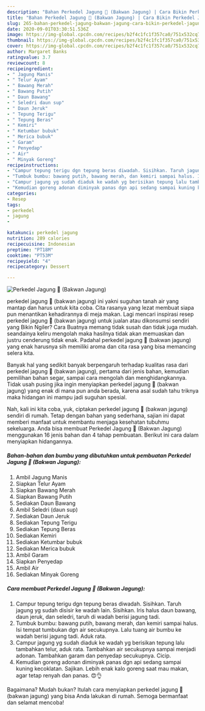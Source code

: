 ```yaml
---
description: "Bahan Perkedel Jagung 🌽 (Bakwan Jagung) | Cara Bikin Perkedel Jagung 🌽 (Bakwan Jagung) Yang Paling Enak"
title: "Bahan Perkedel Jagung 🌽 (Bakwan Jagung) | Cara Bikin Perkedel Jagung 🌽 (Bakwan Jagung) Yang Paling Enak"
slug: 265-bahan-perkedel-jagung-bakwan-jagung-cara-bikin-perkedel-jagung-bakwan-jagung-yang-paling-enak
date: 2020-09-01T03:30:51.536Z
image: https://img-global.cpcdn.com/recipes/b2f4c1fc1f357ca0/751x532cq70/perkedel-jagung-🌽-bakwan-jagung-foto-resep-utama.jpg
thumbnail: https://img-global.cpcdn.com/recipes/b2f4c1fc1f357ca0/751x532cq70/perkedel-jagung-🌽-bakwan-jagung-foto-resep-utama.jpg
cover: https://img-global.cpcdn.com/recipes/b2f4c1fc1f357ca0/751x532cq70/perkedel-jagung-🌽-bakwan-jagung-foto-resep-utama.jpg
author: Margaret Banks
ratingvalue: 3.7
reviewcount: 8
recipeingredient:
- " Jagung Manis"
- " Telur Ayam"
- " Bawang Merah"
- " Bawang Putih"
- " Daun Bawang"
- " Seledri daun sup"
- " Daun Jeruk"
- " Tepung Terigu"
- " Tepung Beras"
- " Kemiri"
- " Ketumbar bubuk"
- " Merica bubuk"
- " Garam"
- " Penyedap"
- " Air"
- " Minyak Goreng"
recipeinstructions:
- "Campur tepung terigu dgn tepung beras diwadah. Sisihkan. Taruh jagung yg sudah disisir ke wadah lain. Sisihkan. Iris halus daun bawang, daun jeruk, dan seledri, taruh di wadah berisi jagung tadi."
- "Tumbuk bumbu: bawang putih, bawang merah, dan kemiri sampai halus. Isi tempat tumbukan dgn air secukupnya. Lalu tuang air bumbu ke wadah berisi jagung tadi. Aduk rata."
- "Campur jagung yg sudah diaduk ke wadah yg berisikan tepung lalu tambahkan telur, aduk rata. Tambahkan air secukupnya sampai menjadi adonan. Tambahkan garam dan penyedap secukupnya. Cicip."
- "Kemudian goreng adonan diminyak panas dgn api sedang sampai kuning kecoklatan. Sajikan. Lebih enak kalo goreng saat mau makan, agar tetap renyah dan panas. 😍👌"
categories:
- Resep
tags:
- perkedel
- jagung
- 

katakunci: perkedel jagung  
nutrition: 289 calories
recipecuisine: Indonesian
preptime: "PT18M"
cooktime: "PT53M"
recipeyield: "4"
recipecategory: Dessert

---
```



![Perkedel Jagung 🌽 (Bakwan Jagung)](https://img-global.cpcdn.com/recipes/b2f4c1fc1f357ca0/751x532cq70/perkedel-jagung-🌽-bakwan-jagung-foto-resep-utama.jpg)


perkedel jagung 🌽 (bakwan jagung) ini yakni suguhan tanah air yang mantap dan harus untuk kita coba. Cita rasanya yang lezat membuat siapa pun menantikan kehadirannya di meja makan.
Lagi mencari inspirasi resep perkedel jagung 🌽 (bakwan jagung) untuk jualan atau dikonsumsi sendiri yang Bikin Ngiler? Cara Buatnya memang tidak susah dan tidak juga mudah. seandainya keliru mengolah maka hasilnya tidak akan memuaskan dan justru cenderung tidak enak. Padahal perkedel jagung 🌽 (bakwan jagung) yang enak harusnya sih memiliki aroma dan cita rasa yang bisa memancing selera kita.

Banyak hal yang sedikit banyak berpengaruh terhadap kualitas rasa dari perkedel jagung 🌽 (bakwan jagung), pertama dari jenis bahan, kemudian pemilihan bahan segar, sampai cara mengolah dan menghidangkannya. Tidak usah pusing jika ingin menyiapkan perkedel jagung 🌽 (bakwan jagung) yang enak di mana pun anda berada, karena asal sudah tahu triknya maka hidangan ini mampu jadi suguhan spesial.




Nah, kali ini kita coba, yuk, ciptakan perkedel jagung 🌽 (bakwan jagung) sendiri di rumah. Tetap dengan bahan yang sederhana, sajian ini dapat memberi manfaat untuk membantu menjaga kesehatan tubuhmu sekeluarga. Anda bisa membuat Perkedel Jagung 🌽 (Bakwan Jagung) menggunakan 16 jenis bahan dan 4 tahap pembuatan. Berikut ini cara dalam menyiapkan hidangannya.

<!--inarticleads1-->

##### Bahan-bahan dan bumbu yang dibutuhkan untuk pembuatan Perkedel Jagung 🌽 (Bakwan Jagung):

1. Ambil  Jagung Manis
1. Siapkan  Telur Ayam
1. Siapkan  Bawang Merah
1. Siapkan  Bawang Putih
1. Sediakan  Daun Bawang
1. Ambil  Seledri (daun sup)
1. Sediakan  Daun Jeruk
1. Sediakan  Tepung Terigu
1. Sediakan  Tepung Beras
1. Sediakan  Kemiri
1. Sediakan  Ketumbar bubuk
1. Sediakan  Merica bubuk
1. Ambil  Garam
1. Siapkan  Penyedap
1. Ambil  Air
1. Sediakan  Minyak Goreng




<!--inarticleads2-->

##### Cara membuat Perkedel Jagung 🌽 (Bakwan Jagung):

1. Campur tepung terigu dgn tepung beras diwadah. Sisihkan. Taruh jagung yg sudah disisir ke wadah lain. Sisihkan. Iris halus daun bawang, daun jeruk, dan seledri, taruh di wadah berisi jagung tadi.
1. Tumbuk bumbu: bawang putih, bawang merah, dan kemiri sampai halus. Isi tempat tumbukan dgn air secukupnya. Lalu tuang air bumbu ke wadah berisi jagung tadi. Aduk rata.
1. Campur jagung yg sudah diaduk ke wadah yg berisikan tepung lalu tambahkan telur, aduk rata. Tambahkan air secukupnya sampai menjadi adonan. Tambahkan garam dan penyedap secukupnya. Cicip.
1. Kemudian goreng adonan diminyak panas dgn api sedang sampai kuning kecoklatan. Sajikan. Lebih enak kalo goreng saat mau makan, agar tetap renyah dan panas. 😍👌




Bagaimana? Mudah bukan? Itulah cara menyiapkan perkedel jagung 🌽 (bakwan jagung) yang bisa Anda lakukan di rumah. Semoga bermanfaat dan selamat mencoba!

